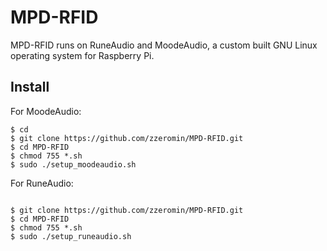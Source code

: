 # MPD-RFID
MPD-RFID runs on RuneAudio and MoodeAudio, a custom built GNU Linux operating system for Raspberry Pi.

## Install
For MoodeAudio:
<pre><code>$ cd
$ git clone https://github.com/zzeromin/MPD-RFID.git
$ cd MPD-RFID
$ chmod 755 *.sh
$ sudo ./setup_moodeaudio.sh
</code></pre>

For RuneAudio:
<pre><code>
$ git clone https://github.com/zzeromin/MPD-RFID.git
$ cd MPD-RFID
$ chmod 755 *.sh
$ sudo ./setup_runeaudio.sh
</code></pre>
